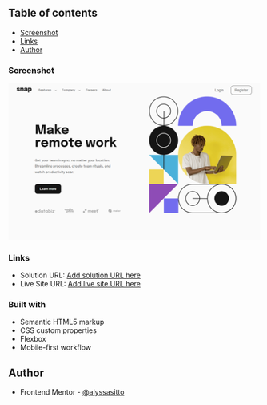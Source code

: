 ## Table of contents

- [Screenshot](#screenshot)
- [Links](#links)
- [Author](#author)

### Screenshot

![](images/snap-lp-ss.png)

### Links

- Solution URL: [Add solution URL here](https://github.com/alyssasitto/snap-lp-proj)
- Live Site URL: [Add live site URL here](https://snap-lp-6.netlify.app/)

### Built with

- Semantic HTML5 markup
- CSS custom properties
- Flexbox
- Mobile-first workflow

## Author

- Frontend Mentor - [@alyssasitto](https://www.frontendmentor.io/profile/alyssasitto)
